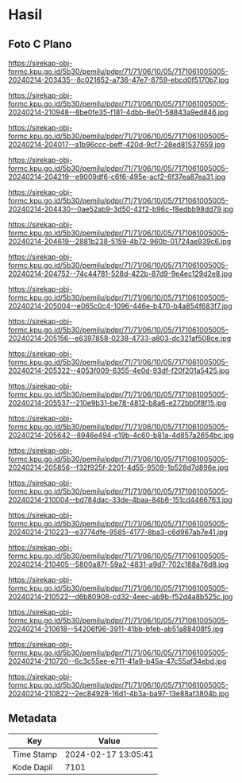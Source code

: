 # Hasil

## Foto C Plano

https://sirekap-obj-formc.kpu.go.id/5b30/pemilu/pdpr/71/71/06/10/05/7171061005005-20240214-203435--8c021652-a736-47e7-8759-ebcd0f5170b7.jpg

https://sirekap-obj-formc.kpu.go.id/5b30/pemilu/pdpr/71/71/06/10/05/7171061005005-20240214-210948--8be0fe35-f181-4dbb-8e01-58843a9ed846.jpg

https://sirekap-obj-formc.kpu.go.id/5b30/pemilu/pdpr/71/71/06/10/05/7171061005005-20240214-204017--a1b96ccc-beff-420d-9cf7-28ed81537659.jpg

https://sirekap-obj-formc.kpu.go.id/5b30/pemilu/pdpr/71/71/06/10/05/7171061005005-20240214-204219--e9009df6-c6f6-495e-acf2-6f37ea87ea31.jpg

https://sirekap-obj-formc.kpu.go.id/5b30/pemilu/pdpr/71/71/06/10/05/7171061005005-20240214-204430--0ae52ab9-3d50-42f2-b96c-f8edbb98dd79.jpg

https://sirekap-obj-formc.kpu.go.id/5b30/pemilu/pdpr/71/71/06/10/05/7171061005005-20240214-204619--2881b238-5159-4b72-960b-01724ae939c6.jpg

https://sirekap-obj-formc.kpu.go.id/5b30/pemilu/pdpr/71/71/06/10/05/7171061005005-20240214-204752--74c44781-528d-422b-87d9-9e4ec129d2e8.jpg

https://sirekap-obj-formc.kpu.go.id/5b30/pemilu/pdpr/71/71/06/10/05/7171061005005-20240214-205004--e065c0c4-1096-446e-b470-b4a854f683f7.jpg

https://sirekap-obj-formc.kpu.go.id/5b30/pemilu/pdpr/71/71/06/10/05/7171061005005-20240214-205156--e6397858-0238-4733-a803-dc321af508ce.jpg

https://sirekap-obj-formc.kpu.go.id/5b30/pemilu/pdpr/71/71/06/10/05/7171061005005-20240214-205322--4053f009-6355-4e0d-93df-f20f201a5425.jpg

https://sirekap-obj-formc.kpu.go.id/5b30/pemilu/pdpr/71/71/06/10/05/7171061005005-20240214-205537--210e9b31-be78-4812-b8a6-e272bb0f8f15.jpg

https://sirekap-obj-formc.kpu.go.id/5b30/pemilu/pdpr/71/71/06/10/05/7171061005005-20240214-205642--8946e494-c19b-4c60-b81a-4d857a2654bc.jpg

https://sirekap-obj-formc.kpu.go.id/5b30/pemilu/pdpr/71/71/06/10/05/7171061005005-20240214-205856--f32f925f-2201-4d55-9509-1b528d7d896e.jpg

https://sirekap-obj-formc.kpu.go.id/5b30/pemilu/pdpr/71/71/06/10/05/7171061005005-20240214-210004--bd784dac-33de-4baa-84b6-151cd4466763.jpg

https://sirekap-obj-formc.kpu.go.id/5b30/pemilu/pdpr/71/71/06/10/05/7171061005005-20240214-210223--e3774dfe-9585-4177-8ba3-c6d967ab7e41.jpg

https://sirekap-obj-formc.kpu.go.id/5b30/pemilu/pdpr/71/71/06/10/05/7171061005005-20240214-210405--5800a87f-59a2-4831-a9d7-702c188a76d8.jpg

https://sirekap-obj-formc.kpu.go.id/5b30/pemilu/pdpr/71/71/06/10/05/7171061005005-20240214-210522--d6b80908-cd32-4eec-ab9b-f52d4a8b525c.jpg

https://sirekap-obj-formc.kpu.go.id/5b30/pemilu/pdpr/71/71/06/10/05/7171061005005-20240214-210618--54206f96-3911-41bb-bfeb-ab51a88408f5.jpg

https://sirekap-obj-formc.kpu.go.id/5b30/pemilu/pdpr/71/71/06/10/05/7171061005005-20240214-210720--6c3c55ee-e711-41a9-b45a-47c55af34ebd.jpg

https://sirekap-obj-formc.kpu.go.id/5b30/pemilu/pdpr/71/71/06/10/05/7171061005005-20240214-210822--2ec84928-16d1-4b3a-ba97-13e88af3804b.jpg


## Metadata

| Key        | Value               |
| ---------- | ------------------- |
| Time Stamp | 2024-02-17 13:05:41 |
| Kode Dapil | 7101                |



